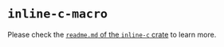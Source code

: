 # `inline-c-macro`

Please check the [`readme.md` of the `inline-c`
crate](https://github.com/hywan/inline-c-rs) to learn more.
